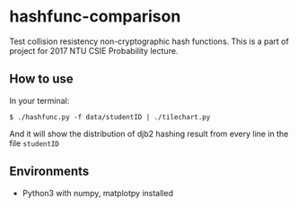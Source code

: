 # hashfunc-comparison
Test collision resistency non-cryptographic hash functions.
This is a part of project for 2017 NTU CSIE Probability lecture.

## How to use
In your terminal:
```
$ ./hashfunc.py -f data/studentID | ./tilechart.py
```

And it will show the distribution of djb2 hashing result from every line in the file `studentID`

## Environments
* Python3 with numpy, matplotpy installed

